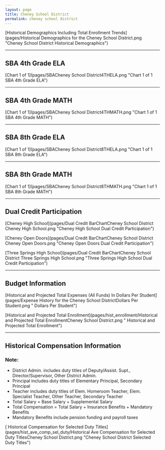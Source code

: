 ```yaml
---
layout: page
title: Cheney School District
permalink: cheney school district
---
```



[Historical Demographics Including Total Enrollment Trends](pages/Historical Demographics for the Cheney School District.png "Cheney School District Historical Demographics")

___

## SBA 4th Grade ELA

[Chart 1 of 1](pages/SBACheney School District4THELA.png "Chart 1 of 1 SBA 4th Grade ELA")


___

## SBA 4th Grade MATH

[Chart 1 of 1](pages/SBACheney School District4THMATH.png "Chart 1 of 1 SBA 4th Grade MATH")


___

## SBA 8th Grade ELA

[Chart 1 of 1](pages/SBACheney School District8THELA.png "Chart 1 of 1 SBA 8th Grade ELA")


___

## SBA 8th Grade MATH

[Chart 1 of 1](pages/SBACheney School District8THMATH.png "Chart 1 of 1 SBA 8th Grade MATH")


___

## Dual Credit Participation

[Cheney High School](pages/Dual Credit BarChartCheney School District Cheney High School.png "Cheney High School Dual Credit Participation")

[Cheney Open Doors](pages/Dual Credit BarChartCheney School District Cheney Open Doors.png "Cheney Open Doors Dual Credit Participation")

[Three Springs High School](pages/Dual Credit BarChartCheney School District Three Springs High School.png "Three Springs High School Dual Credit Participation")


___

## Budget Information

[Historical and Projected Total Expenses (All Funds) In Dollars Per Student](pages/Expense History for the Cheney School DistrictDollars Per Student.png " Dollars Per Student")

[Historical and Projected Total Enrollment](pages/hist_enrollment/Historical and Projected Total EnrollmentCheney School District.png " Historical and Projected Total Enrollment")


___

## Historical Compensation Information
### Note:
- District Admin. includes duty titles of Deputy/Assist. Supt., Director/Supervisor, Other District Admin.
- Principal includes duty titles of Elementary Principal, Secondary Principal
- Teacher includes duty titles of Elem. Homeroom Teacher, Elem. Specialist Teacher, Other Teacher, Secondary Teacher
- Total Salary = Base Salary + Supplemental Salary
- Total Compensation = Total Salary + Insurance Benefits + Mandatory Benefits
- Mandatory Benefits include pension funding and payroll taxes

[ Historical Compensation for Selected Duty Titles](pages/hist_ave_comp_sel_duty/Historical Ave Compensation for Selected Duty TitlesCheney School District.png "Cheney School District Selected Duty Titles")

